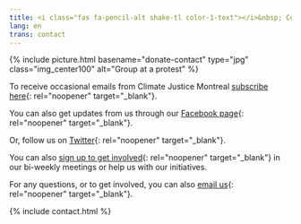 ```yaml
---
title: <i class="fas fa-pencil-alt shake-tl color-1-text"></i>&nbsp; Contact Us
lang: en
trans: contact
---
```

{% include picture.html basename="donate-contact" type="jpg" class="img_center100" alt="Group at a protest" %}

To receive occasional emails from Climate Justice Montreal [subscribe here](http://eepurl.com/cyizZD){: rel="noopener" target="_blank"}.

You can also get updates from us through our [Facebook page](https://www.facebook.com/ClimateJusticeMontreal){: rel="noopener" target="_blank"}.

Or, follow us on [Twitter](https://twitter.com/CJ_Montreal){: rel="noopener" target="_blank"}.

You can also [sign up to get involved](https://mail.google.com/mail/u/0/#inbox/FMfcgxvzKQsXSTqWllPzrfdrczpMGMXw){: rel="noopener" target="_blank"} in our bi-weekly meetings or help us with our initiatives.

For any questions, or to get involved, you can also [email us](mailto:justiceclimatiquemtl@gmail.com){: rel="noopener" target="_blank"}.

{% include contact.html %}
